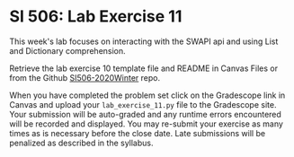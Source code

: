# SI 506: Lab Exercise 11

This week's lab focuses on interacting with the SWAPI api and using List and Dictionary comprehension.

Retrieve the lab exercise 10 template file and README in Canvas Files or from the Github
[SI506-2020Winter](https://github.com/umsi-arwhyte/SI506-2020Winter/tree/master/code/lab_exercise_11)
repo.

When you have completed the problem set click on the Gradescope link in Canvas and upload your
`lab_exercise_11.py` file to the Gradescope site.  Your submission will be auto-graded and any runtime
errors encountered will be recorded and displayed.  You may re-submit your exercise as many
times as is necessary before the close date.  Late submissions will be penalized as described
in the syllabus.

